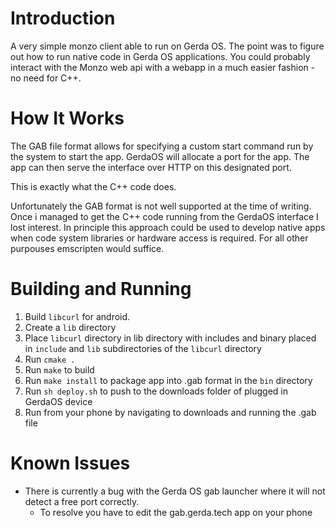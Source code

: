 # Introduction

A very simple monzo client able to run on Gerda OS. The point was to figure out how to run native code in Gerda OS applications. You could probably interact with the Monzo web api with a webapp in a much easier fashion - no need for C++.

# How It Works

The GAB file format allows for specifying a custom start command run by the system to start the app. GerdaOS will allocate a port for the app. The app can then serve the interface over HTTP on this designated port.

This is exactly what the C++ code does.

Unfortunately the GAB format is not well supported at the time of writing. Once i managed to get the C++ code running from the GerdaOS interface I lost interest. In principle this approach could be used to develop native apps when code system libraries or hardware access is required. For all other purpouses emscripten would suffice.

# Building and Running

1. Build `libcurl` for android.
2. Create a `lib` directory
3. Place `libcurl` directory in lib directory with includes and binary placed in `include` and `lib` subdirectories of the `libcurl` directory
4. Run `cmake .`
5. Run `make` to build
6. Run `make install` to package app into .gab format in the `bin` directory
7. Run `sh deploy.sh` to push to the downloads folder of plugged in GerdaOS device
8. Run from your phone by navigating to downloads and running the .gab file

# Known Issues

* There is currently a bug with the Gerda OS gab launcher where it will not detect a free port correctly.
  * To resolve you have to edit the gab.gerda.tech app on your phone
